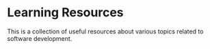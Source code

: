 # Learning Resources

This is a collection of useful resources about various topics related to software
development.
